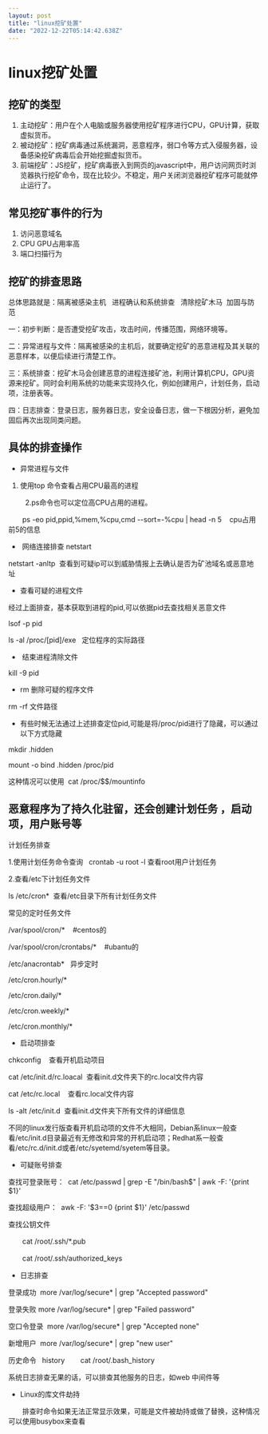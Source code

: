 ```yaml
---
layout: post
title: "linux挖矿处置"
date: "2022-12-22T05:14:42.638Z"
---
```

linux挖矿处置
=========

挖矿的类型
-----

1.  主动挖矿：用户在个人电脑或服务器使用挖矿程序进行CPU，GPU计算，获取虚拟货币。
2.  被动挖矿：挖矿病毒通过系统漏洞，恶意程序，弱口令等方式入侵服务器，设备感染挖矿病毒后会开始挖掘虚拟货币。
3.  前端挖矿：JS挖矿，挖矿病毒嵌入到网页的javascript中，用户访问网页时浏览器执行挖矿命令，现在比较少。不稳定，用户关闭浏览器挖矿程序可能就停止运行了。

常见挖矿事件的行为
---------

1.  访问恶意域名
2.  CPU GPU占用率高
3.  端口扫描行为

挖矿的排查思路
-------

总体思路就是：隔离被感染主机   进程确认和系统排查   清除挖矿木马  加固与防范

一：初步判断：是否遭受挖矿攻击，攻击时间，传播范围，网络环境等。

二：异常进程与文件：隔离被感染的主机后，就要确定挖矿的恶意进程及其关联的恶意样本，以便后续进行清楚工作。

三：系统排查：挖矿木马会创建恶意的进程连接矿池，利用计算机CPU，GPU资源来挖矿。同时会利用系统的功能来实现持久化，例如创建用户，计划任务，启动项，注册表等。

四：日志排查：登录日志，服务器日志，安全设备日志，做一下根因分析，避免加固后再次出现同类问题。

具体的排查操作
-------

*   异常进程与文件

1.  使用top 命令查看占用CPU最高的进程

     　2.ps命令也可以定位高CPU占用的进程。

　　ps -eo pid,ppid,%mem,%cpu,cmd --sort=-%cpu | head -n 5    cpu占用前5的信息

*    网络连接排查 netstart

netstart -anltp  查看到可疑ip可以到威胁情报上去确认是否为矿池域名或恶意地址

*   查看可疑的进程文件

经过上面排查，基本获取到进程的pid,可以依据pid去查找相关恶意文件

lsof -p pid

ls -al /proc/\[pid\]/exe   定位程序的实际路径

*    结束进程清除文件

kill -9 pid

*   rm 删除可疑的程序文件

rm -rf 文件路径

*   有些时候无法通过上述排查定位pid,可能是将/proc/pid进行了隐藏，可以通过以下方式隐藏

mkdir .hidden

mount -o bind .hidden /proc/pid

这种情况可以使用  cat /proc/$$/mountinfo

恶意程序为了持久化驻留，还会创建计划任务 ，启动项，用户账号等
-------------------------------

计划任务排查

1.使用计划任务命令查询   crontab -u root -l 查看root用户计划任务

2.查看/etc下计划任务文件

ls /etc/cron\*  查看/etc目录下所有计划任务文件

常见的定时任务文件

/var/spool/cron/\*    #centos的

/var/spool/cron/crontabs/\*    #ubantu的

/etc/anacrontab\*   异步定时

/etc/cron.hourly/\*

/etc/cron.daily/\*

/etc/cron.weekly/\*

/etc/cron.monthly/\*

*   启动项排查

chkconfig    查看开机启动项目

cat /etc/init.d/rc.loacal  查看init.d文件夹下的rc.local文件内容

cat /etc/rc.local    查看rc.local文件内容

ls -alt /etc/init.d  查看init.d文件夹下所有文件的详细信息

不同的linux发行版查看开机启动项的文件不大相同，Debian系linux一般查看/etc/init.d目录最近有无修改和异常的开机启动项；Redhat系一般查看/etc/rc.d/init.d或者/etc/syetemd/syetem等目录。

*   可疑账号排查

查找可登录账号：  cat /etc/passwd | grep -E "/bin/bash$" | awk -F: '{print $1}'

查找超级用户：  awk -F: '$3==0 {print $1}' /etc/passwd

查找公钥文件

　　cat /root/.ssh/\*.pub

　　cat /root/.ssh/authorized\_keys

*   日志排查

登录成功  more /var/log/secure\* | grep "Accepted password"

登录失败 more /var/log/secure\* | grep "Failed password"

空口令登录  more /var/log/secure\* | grep "Accepted none"

新增用户  more /var/log/secure\* | grep "new user"

历史命令   history        cat /root/.bash\_history

系统日志排查无果的话，可以排查其他服务的日志，如web 中间件等

*   Linux的库文件劫持

　　排查时命令如果无法正常显示效果，可能是文件被劫持或做了替换，这种情况可以使用busybox来查看